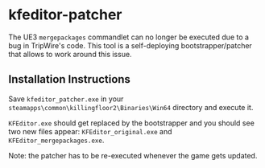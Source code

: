 # kfeditor-patcher

The UE3 `mergepackages` commandlet can no longer be executed due to a bug in TripWire's code. This tool is a self-deploying bootstrapper/patcher that allows to work around this issue.

Installation Instructions
------------------------------

Save `kfeditor_patcher.exe` in your `steamapps\common\killingfloor2\Binaries\Win64` directory and execute it.

`KFEditor.exe` should get replaced by the bootstrapper and you should see two new files appear: `KFEditor_original.exe` and `KFEditor_mergepackages.exe`.

Note: the patcher has to be re-executed whenever the game gets updated.
